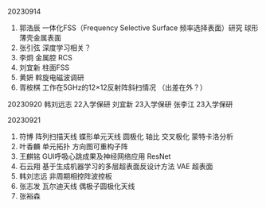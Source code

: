 20230914
1. 郭浩辰 一体化FSS（Frequency Selective Surface 频率选择表面）研究 
			 球形薄壳金属表面
2. 张引弦 深度学习相关？
3. 李炯 金属腔 RCS 
4. 刘宜新 柱面FSS
5. 黄妍 斡旋电磁波调研
6. 胥桉棋 工作在5GHz的12×12反射阵斜扫情况 （出差在外？）

20230920
韩刘远志  22入学保研
刘宜新	  23入学保研
张李江      23入学保研

20230921
1. 符博 阵列扫描天线 蝶形单元天线 圆极化 轴比 交叉极化 蒙特卡洛分析
2. 叶香麟 单元拓扑 方向图可重构子阵
3. 王麒铭 GUI呼吸心跳成果及神经网络应用  ResNet
4. 石云翔 基于生成机器学习的多层超表面反设计方法 VAE 超表面 
5. 韩刘志远 非周期相控阵波控板 
6. 张志发 瓦尔迪天线 偶极子圆极化天线 
7. 张裕森
<!--stackedit_data:
eyJoaXN0b3J5IjpbLTE2NTA1NjI1NzgsMTY1NDM1MjU2NiwtNj
cwNDg4NjE1LC00ODk5MzQ5NDAsLTYyODQwNjEyOCwtMTY0MDQw
NzQ0MSwtMTExMTYwMzgwNl19
-->